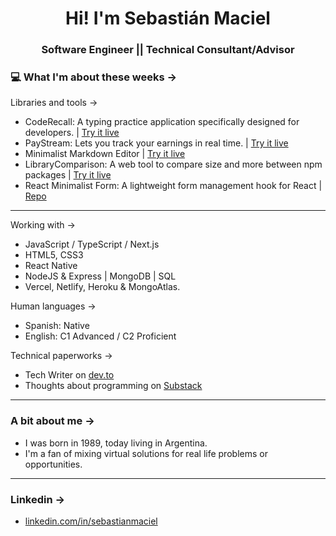 <h1 align="center"> Hi! I'm Sebastián Maciel </h1>
<h3 align="center"> Software Engineer || Technical Consultant/Advisor </h3>

### 💻 What I'm about these weeks ->

Libraries and tools ->

- CodeRecall: A typing practice application specifically designed for developers. | [Try it live](https://coderecall.sebastianmaciel.dev/)
- PayStream: Lets you track your earnings in real time. | [Try it live](https://paystream.sebastianmaciel.dev/)
- Minimalist Markdown Editor | [Try it live](https://mmp.sebastianmaciel.dev/)
- LibraryComparison: A web tool to compare size and more between npm packages | [Try it live](https://ls.sebastianmaciel.dev/)
- React Minimalist Form: A lightweight form management hook for React | [Repo](https://github.com/SebastianMaciel/react-minimalist-form)

---

Working with ->

- JavaScript / TypeScript / Next.js
- HTML5, CSS3
- React Native
- NodeJS & Express | MongoDB | SQL
- Vercel, Netlify, Heroku & MongoAtlas.

Human languages ->

- Spanish: Native
- English: C1 Advanced / C2 Proficient

Technical paperworks ->

- Tech Writer on [dev.to](https://dev.to/sebastianmaciel/)
- Thoughts about programming on [Substack](https://substack.com/@sebastianmaciel)

---

### A bit about me ->

- I was born in 1989, today living in Argentina.
- I'm a fan of mixing virtual solutions for real life problems or opportunities.

---

### Linkedin ->

- [linkedin.com/in/sebastianmaciel](https://www.linkedin.com/in/sebastianmaciel/)
